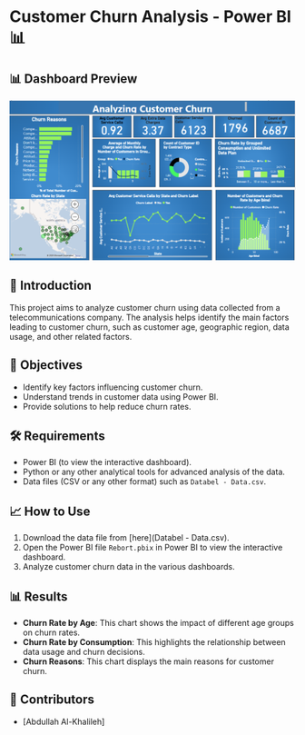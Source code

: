 # Customer Churn Analysis - Power BI 📊

## 📊 Dashboard Preview
![Dashboard](dashboard.png)

## 📝 Introduction
This project aims to analyze customer churn using data collected from a telecommunications company. The analysis helps identify the main factors leading to customer churn, such as customer age, geographic region, data usage, and other related factors.

## 🎯 Objectives
- Identify key factors influencing customer churn.
- Understand trends in customer data using Power BI.
- Provide solutions to help reduce churn rates.

## 🛠 Requirements
- Power BI (to view the interactive dashboard).
- Python or any other analytical tools for advanced analysis of the data.
- Data files (CSV or any other format) such as `Databel - Data.csv`.

## 📈 How to Use
1. Download the data file from [here](Databel - Data.csv).
2. Open the Power BI file `Rebort.pbix` in Power BI to view the interactive dashboard.
3. Analyze customer churn data in the various dashboards.

## 📊 Results
- **Churn Rate by Age**: This chart shows the impact of different age groups on churn rates.
- **Churn Rate by Consumption**: This highlights the relationship between data usage and churn decisions.
- **Churn Reasons**: This chart displays the main reasons for customer churn.


## 🙌 Contributors
- [Abdullah Al-Khalileh]
